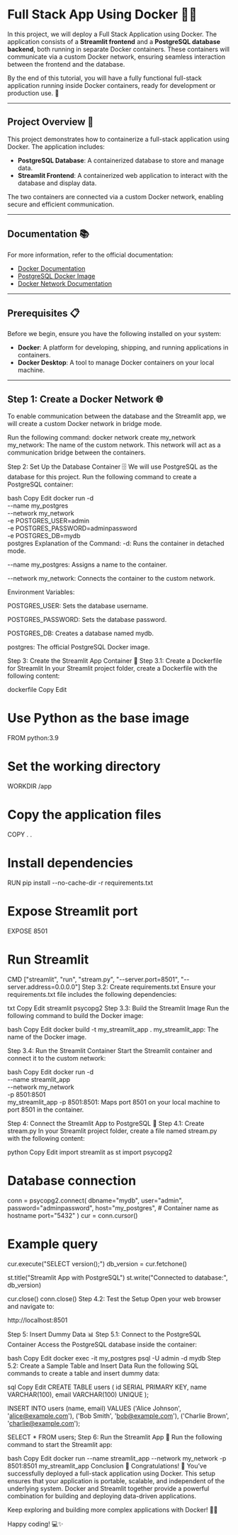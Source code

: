 # Full Stack App Using Docker 🐳🌐

In this project, we will deploy a Full Stack Application using Docker. The application consists of a **Streamlit frontend** and a **PostgreSQL database backend**, both running in separate Docker containers. These containers will communicate via a custom Docker network, ensuring seamless interaction between the frontend and the database.

By the end of this tutorial, you will have a fully functional full-stack application running inside Docker containers, ready for development or production use. 🚀

---

## Project Overview 📖

This project demonstrates how to containerize a full-stack application using Docker. The application includes:

- **PostgreSQL Database**: A containerized database to store and manage data.
- **Streamlit Frontend**: A containerized web application to interact with the database and display data.

The two containers are connected via a custom Docker network, enabling secure and efficient communication.

---

## Documentation 📚

For more information, refer to the official documentation:

- [Docker Documentation](https://docs.docker.com/)
- [PostgreSQL Docker Image](https://hub.docker.com/_/postgres)
- [Docker Network Documentation](https://docs.docker.com/network/)

---

## Prerequisites 📋

Before we begin, ensure you have the following installed on your system:

- **Docker**: A platform for developing, shipping, and running applications in containers.
- **Docker Desktop**: A tool to manage Docker containers on your local machine.

---

## Step 1: Create a Docker Network 🌐

To enable communication between the database and the Streamlit app, we will create a custom Docker network in bridge mode.

Run the following command:
docker network create my_network
my_network: The name of the custom network. This network will act as a communication bridge between the containers.

Step 2: Set Up the Database Container 🗄️
We will use PostgreSQL as the database for this project. Run the following command to create a PostgreSQL container:

bash
Copy
Edit
docker run -d \
  --name my_postgres \
  --network my_network \
  -e POSTGRES_USER=admin \
  -e POSTGRES_PASSWORD=adminpassword \
  -e POSTGRES_DB=mydb \
  postgres
Explanation of the Command:
-d: Runs the container in detached mode.

--name my_postgres: Assigns a name to the container.

--network my_network: Connects the container to the custom network.

Environment Variables:

POSTGRES_USER: Sets the database username.

POSTGRES_PASSWORD: Sets the database password.

POSTGRES_DB: Creates a database named mydb.

postgres: The official PostgreSQL Docker image.

Step 3: Create the Streamlit App Container 🐍
Step 3.1: Create a Dockerfile for Streamlit
In your Streamlit project folder, create a Dockerfile with the following content:

dockerfile
Copy
Edit
# Use Python as the base image
FROM python:3.9

# Set the working directory
WORKDIR /app

# Copy the application files
COPY . .

# Install dependencies
RUN pip install --no-cache-dir -r requirements.txt

# Expose Streamlit port
EXPOSE 8501

# Run Streamlit
CMD ["streamlit", "run", "stream.py", "--server.port=8501", "--server.address=0.0.0.0"]
Step 3.2: Create requirements.txt
Ensure your requirements.txt file includes the following dependencies:

txt
Copy
Edit
streamlit
psycopg2
Step 3.3: Build the Streamlit Image
Run the following command to build the Docker image:

bash
Copy
Edit
docker build -t my_streamlit_app .
my_streamlit_app: The name of the Docker image.

Step 3.4: Run the Streamlit Container
Start the Streamlit container and connect it to the custom network:

bash
Copy
Edit
docker run -d \
  --name streamlit_app \
  --network my_network \
  -p 8501:8501 \
  my_streamlit_app
-p 8501:8501: Maps port 8501 on your local machine to port 8501 in the container.

Step 4: Connect the Streamlit App to PostgreSQL 🔗
Step 4.1: Create stream.py
In your Streamlit project folder, create a file named stream.py with the following content:

python
Copy
Edit
import streamlit as st
import psycopg2

# Database connection
conn = psycopg2.connect(
    dbname="mydb",
    user="admin",
    password="adminpassword",
    host="my_postgres",  # Container name as hostname
    port="5432"
)
cur = conn.cursor()

# Example query
cur.execute("SELECT version();")
db_version = cur.fetchone()

st.title("Streamlit App with PostgreSQL")
st.write("Connected to database:", db_version)

cur.close()
conn.close()
Step 4.2: Test the Setup
Open your web browser and navigate to:

http://localhost:8501

Step 5: Insert Dummy Data 📊
Step 5.1: Connect to the PostgreSQL Container
Access the PostgreSQL database inside the container:

bash
Copy
Edit
docker exec -it my_postgres psql -U admin -d mydb
Step 5.2: Create a Sample Table and Insert Data
Run the following SQL commands to create a table and insert dummy data:

sql
Copy
Edit
CREATE TABLE users (
    id SERIAL PRIMARY KEY,
    name VARCHAR(100),
    email VARCHAR(100) UNIQUE
);

INSERT INTO users (name, email) VALUES
('Alice Johnson', 'alice@example.com'),
('Bob Smith', 'bob@example.com'),
('Charlie Brown', 'charlie@example.com');

SELECT * FROM users;
Step 6: Run the Streamlit App 🚀
Run the following command to start the Streamlit app:

bash
Copy
Edit
docker run --name streamlit_app --network my_network -p 8501:8501 my_streamlit_app
Conclusion 🎉
Congratulations! 🎉 You’ve successfully deployed a full-stack application using Docker. This setup ensures that your application is portable, scalable, and independent of the underlying system. Docker and Streamlit together provide a powerful combination for building and deploying data-driven applications.

Keep exploring and building more complex applications with Docker! 🚀🐳

Happy coding! 💻✨
